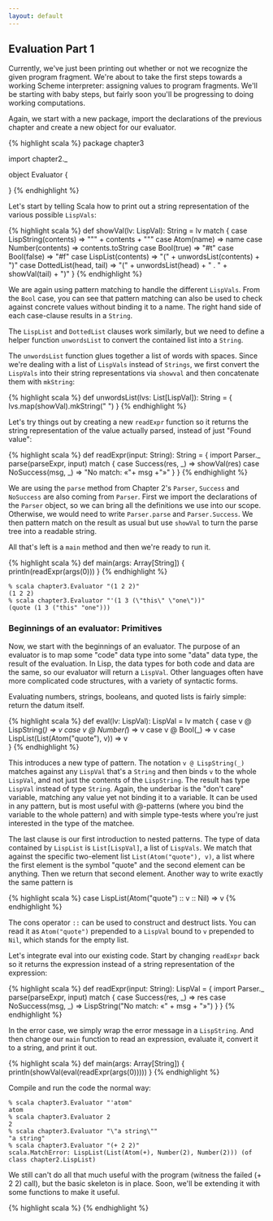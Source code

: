 ```yaml
---
layout: default
---
```


## Evaluation Part 1

Currently, we've just been printing out whether or not we recognize the given
program fragment. We're about to take the first steps towards a working Scheme
interpreter: assigning values to program fragments. We'll be starting with baby
steps, but fairly soon you'll be progressing to doing working computations.

Again, we start with a new package, import the declarations of the previous
chapter and create a new object for our evaluator.

{% highlight scala %}
package chapter3

import chapter2._

object Evaluator {

}
{% endhighlight %}

Let's start by telling Scala how to print out a string representation of the
various possible `LispVals`:

{% highlight scala %}
  def showVal(lv: LispVal): String = lv match {
    case LispString(contents) => 
      "\"" + contents + "\""
    case Atom(name) => 
      name
    case Number(contents) => 
      contents.toString
    case Bool(true) => 
      "#t"
    case Bool(false) => 
      "#f"
    case LispList(contents) => 
      "(" + unwordsList(contents) + ")"
    case DottedList(head, tail) => 
      "(" + unwordsList(head) + " . " + showVal(tail) + ")"
  }
{% endhighlight %}

We are again using pattern matching to handle the different `LispVals`. From the `Bool` case, you can see that pattern matching can also be used to check against concrete values without binding it to a name. The right hand side of each case-clause results in a `String`.

The `LispList` and `DottedList` clauses work similarly, but we need to define a helper function `unwordsList` to convert the contained list into a `String`.

The `unwordsList` function glues together a list of words with spaces. Since we're dealing with a list of `LispVals` instead of `Strings`, we first convert the `LispVals` into their string representations via `showval` and then concatenate them with `mkString`:

{% highlight scala %}
  def unwordsList(lvs: List[LispVal]): String = {
    lvs.map(showVal).mkString(" ")
  }
{% endhighlight %}

Let's try things out by creating a new `readExpr` function so it returns the string representation of the value actually parsed, instead of just "Found value":

{% highlight scala %}
  def readExpr(input: String): String = {
    import Parser._
    parse(parseExpr, input) match {
      case Success(res, _) => 
        showVal(res)
      case NoSuccess(msg, _) => 
        "No match: «"+ msg +"»"
    }
  }
{% endhighlight %}

We are using the `parse` method from Chapter 2's `Parser`, `Success` and `NoSuccess` are also coming from `Parser`. First we import the declarations of the `Parser` object, so we can bring all the definitions we use into our scope. Otherwise, we would need to write `Parser.parse` and `Parser.Success`. We then pattern match on the result as usual but use `showVal` to turn the parse tree into a readable string.

All that's left is a `main` method and then we're ready to run it.

{% highlight scala %}
  def main(args: Array[String]) {
    println(readExpr(args(0)))
  }
{% endhighlight %}

    % scala chapter3.Evaluator "(1 2 2)"
    (1 2 2)
    % scala chapter3.Evaluator "'(1 3 (\"this\" \"one\"))"
    (quote (1 3 ("this" "one")))

### Beginnings of an evaluator: Primitives

Now, we start with the beginnings of an evaluator. The purpose of an evaluator is to map some "code" data type into some "data" data type, the result of the evaluation. In Lisp, the data types for both code and data are the same, so our evaluator will return a `LispVal`. Other languages often have more complicated code structures, with a variety of syntactic forms.

Evaluating numbers, strings, booleans, and quoted lists is fairly simple: return the datum itself.

{% highlight scala %}
  def eval(lv: LispVal): LispVal = lv match {
    case v @ LispString(_) => v
    case v @ Number(_) => v
    case v @ Bool(_) => v
    case LispList(List(Atom("quote"), v)) => v   
}
{% endhighlight %}

This introduces a new type of pattern. The notation `v @ LispString(_)` matches against any `LispVal` that's a `String` and then binds `v` to the whole `LispVal`, and not just the contents of the `LispString`. The result has type `LispVal` instead of type `String`. Again, the underbar is the "don't care" variable, matching any value yet not binding it to a variable. It can be used in any pattern, but is most useful with @-patterns (where you bind the variable to the whole pattern) and with simple type-tests where you're just interested in the type of the matchee.

The last clause is our first introduction to nested patterns. The type of data contained by `LispList` is `List[LispVal]`, a list of `LispVals`. We match that against the specific two-element list `List(Atom("quote"), v)`, a list where the first element is the symbol "quote" and the second element can be anything. Then we return that second element. Another way to write exactly the same pattern is

{% highlight scala %}
    case LispList(Atom("quote") :: v :: Nil) => v
{% endhighlight %}

The cons operator `::` can be used to construct and destruct lists. You can read it as `Atom("quote")` prepended to a `LispVal` bound to `v` prepended to `Nil`, which stands for the empty list.

Let's integrate eval into our existing code. Start by changing `readExpr` back so it returns the expression instead of a string representation of the expression:

{% highlight scala %}
  def readExpr(input: String): LispVal = {
    import Parser._
    parse(parseExpr, input) match {
      case Success(res, _) => 
        res
      case NoSuccess(msg, _) => 
        LispString("No match: «" + msg + "»")
    }
  }
{% endhighlight %}

In the error case, we simply wrap the error message in a `LispString`. And then change our `main` function to read an expression, evaluate it, convert it to a string, and print it out.

{% highlight scala %}
  def main(args: Array[String]) {
    println(showVal(eval(readExpr(args(0)))))
  }
{% endhighlight %}

Compile and run the code the normal way:

    % scala chapter3.Evaluator "'atom" 
    atom
    % scala chapter3.Evaluator 2       
    2
    % scala chapter3.Evaluator "\"a string\""
    "a string"
    % scala chapter3.Evaluator "(+ 2 2)"
    scala.MatchError: LispList(List(Atom(+), Number(2), Number(2))) (of class chapter2.LispList)

We still can't do all that much useful with the program (witness the failed (+ 2 2) call), but the basic skeleton is in place. Soon, we'll be extending it with some functions to make it useful.

{% highlight scala %}
{% endhighlight %}

